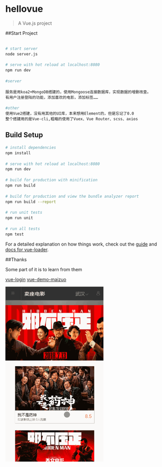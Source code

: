 # hellovue

> A Vue.js project

##Start Project

``` bash

# start server
node server.js

# serve with hot reload at localhost:8080
npm run dev

#server

服务是用koa2+MongoDB搭建的，使用Mongoose连接数据库，实现数据的增删改查。
有用户注册登陆的功能，添加喜欢的电影，添加标签……

#other
使用Vue2搭建，没有用其他的UI库，本来想用Element的，但是忘记了0.0
整个搭建用的是Vue-cli,粗略的使用了Vuex、Vue Router、scss、axios


```

## Build Setup

``` bash
# install dependencies
npm install

# serve with hot reload at localhost:8080
npm run dev

# build for production with minification
npm run build

# build for production and view the bundle analyzer report
npm run build --report

# run unit tests
npm run unit

# run all tests
npm test
```

For a detailed explanation on how things work, check out the [guide](http://vuejs-templates.github.io/webpack/) and [docs for vue-loader](http://vuejs.github.io/vue-loader).

##Thanks

Some part of it is to learn from them

[vue-login](https://github.com/stzhongjie/vue-login)
[vue-demo-maizuo](https://github.com/ChuckCZC/vue-demo-maizuo)

![image](https://github.com/volleAB/vue-hello/blob/master/lalala.gif)
